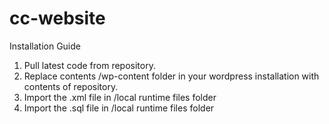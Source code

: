 # cc-website

Installation Guide

1. Pull latest code from repository.
2. Replace contents /wp-content folder in your wordpress installation with contents of repository.
3. Import the .xml file in /local runtime files folder
4. Import the .sql file in /local runtime files folder
